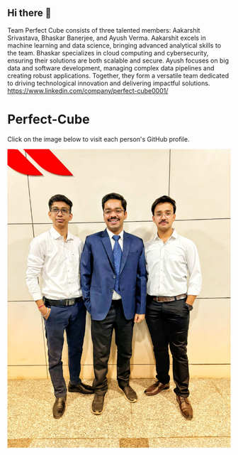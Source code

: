 ## Hi there 👋
Team Perfect Cube consists of three talented members: Aakarshit Srivastava, Bhaskar Banerjee, and Ayush Verma. Aakarshit excels in machine learning and data science, bringing advanced analytical skills to the team. Bhaskar specializes in cloud computing and cybersecurity, ensuring their solutions are both scalable and secure. Ayush focuses on big data and software development, managing complex data pipelines and creating robust applications. Together, they form a versatile team dedicated to driving technological innovation and delivering impactful solutions.
https://www.linkedin.com/company/perfect-cube0001/

<!--

**Here are some ideas to get you started:**

🙋‍♀️ A short introduction - what is your organization all about?
🌈 Contribution guidelines - how can the community get involved?
👩‍💻 Useful resources - where can the community find your docs? Is there anything else the community should know?
🍿 Fun facts - what does your team eat for breakfast?
🧙 Remember, you can do mighty things with the power of [Markdown](https://docs.github.com/github/writing-on-github/getting-started-with-writing-and-formatting-on-github/basic-writing-and-formatting-syntax)
-->
# Perfect-Cube

Click on the image below to visit each person's GitHub profile.

[![People](https://github.com/Perfect-Cube/Perfect-Cube/blob/main/assets/WhatsApp%20Image%202024-05-27%20at%209.06.18%20PM.jpeg)](https://perfect-cube.github.io/Perfect-Cube/index.html)
